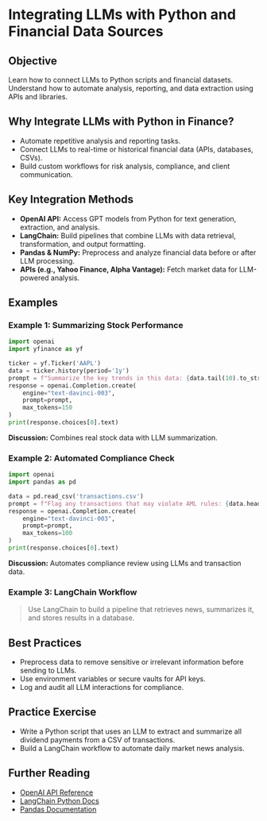 # Integrating LLMs with Python and Financial Data Sources

## Objective
Learn how to connect LLMs to Python scripts and financial datasets. Understand how to automate analysis, reporting, and data extraction using APIs and libraries.

## Why Integrate LLMs with Python in Finance?
- Automate repetitive analysis and reporting tasks.
- Connect LLMs to real-time or historical financial data (APIs, databases, CSVs).
- Build custom workflows for risk analysis, compliance, and client communication.

## Key Integration Methods
- **OpenAI API:** Access GPT models from Python for text generation, extraction, and analysis.
- **LangChain:** Build pipelines that combine LLMs with data retrieval, transformation, and output formatting.
- **Pandas & NumPy:** Preprocess and analyze financial data before or after LLM processing.
- **APIs (e.g., Yahoo Finance, Alpha Vantage):** Fetch market data for LLM-powered analysis.

## Examples
### Example 1: Summarizing Stock Performance
```python
import openai
import yfinance as yf

ticker = yf.Ticker('AAPL')
data = ticker.history(period='1y')
prompt = f"Summarize the key trends in this data: {data.tail(10).to_string()}"
response = openai.Completion.create(
    engine="text-davinci-003",
    prompt=prompt,
    max_tokens=150
)
print(response.choices[0].text)
```
**Discussion:** Combines real stock data with LLM summarization.

### Example 2: Automated Compliance Check
```python
import openai
import pandas as pd

data = pd.read_csv('transactions.csv')
prompt = f"Flag any transactions that may violate AML rules: {data.head(20).to_string()}"
response = openai.Completion.create(
    engine="text-davinci-003",
    prompt=prompt,
    max_tokens=100
)
print(response.choices[0].text)
```
**Discussion:** Automates compliance review using LLMs and transaction data.

### Example 3: LangChain Workflow
> Use LangChain to build a pipeline that retrieves news, summarizes it, and stores results in a database.

## Best Practices
- Preprocess data to remove sensitive or irrelevant information before sending to LLMs.
- Use environment variables or secure vaults for API keys.
- Log and audit all LLM interactions for compliance.

## Practice Exercise
- Write a Python script that uses an LLM to extract and summarize all dividend payments from a CSV of transactions.
- Build a LangChain workflow to automate daily market news analysis.

## Further Reading
- [OpenAI API Reference](https://platform.openai.com/docs/api-reference)
- [LangChain Python Docs](https://python.langchain.com/)
- [Pandas Documentation](https://pandas.pydata.org/docs/)

